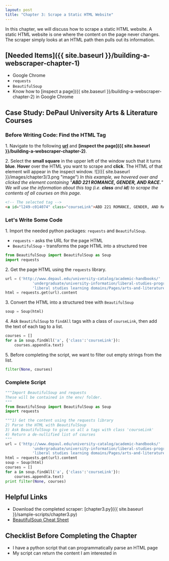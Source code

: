 ```yaml
---
layout: post
title: "Chapter 3: Scrape a Static HTML Website"
---
```


In this chapter, we will discuss how to scrape a static HTML website. A static HTML website is one where the content on the page never changes. The scraper simply looks at an HTML path then pulls out its information.




<!-- Each chapter needs specific software or python packages, this is where they go. -->

## [Needed Items]({{ site.baseurl }}/building-a-webscraper-chapter-1)
- Google Chrome
- `requests`
- `BeautifulSoup`
- Know how to [inspect a page]({{ site.baseurl }}/building-a-webscraper-chapter-2) in Google Chrome




<!-- The actual tutorial explaining things. -->

## Case Study: DePaul University Arts & Literature Courses 

### Before Writing Code: Find the HTML Tag


<!-- Step 1 -->
1\. Navigate to the following **[url](https://www.depaul.edu/university-catalog/academic-handbooks/undergraduate/university-information/liberal-studies-program/liberal%20studies%20learning%20domains/Pages/arts-and-literature.aspx)** and **[inspect the page]({{ site.baseurl }}/building-a-webscraper-chapter-2)**. 

<!-- Step 2 -->
2\. Select the **small square** in the upper left of the window such that it turns **blue**. **Hover** over the HTML you want to scrape and **click**. The HTML of that element will appear in the inspect window. ![]({{ site.baseurl }}/images/chapter3/3.png "image") 
_In this example, we hovered over and clicked the element containing "**ABD 221 ROMANCE, GENDER, AND RACE.**" We will use the information about this tag (i.e. **class** and **id**) to scrape the contents of all courses on this page._

```html
<!-- The selected tag -->
<a id="l249-c014074" class="courseLink">ABD 221 ROMANCE, GENDER, AND RACE</a>
```


### Let's Write Some Code


1\. Import the needed python packages: `requests` and `BeautifulSoup`.
- `requests` - asks the URL for the page HTML
- `BeautifulSoup` - transforms the page HTML into a structured tree

```python
from BeautifulSoup import BeautifulSoup as Soup
import requests
```

2\. Get the page HTML using the `requests` library.

```python
url = ('http://www.depaul.edu/university-catalog/academic-handbooks/'
            'undergraduate/university-information/liberal-studies-program/'
            'liberal studies learning domains/Pages/arts-and-literature.aspx')
html = requests.get(url).content
```

3\. Convert the HTML into a structured tree with `BeautifulSoup`

```python
soup = Soup(html)
```

4\. Ask `BeautifulSoup` to `findAll` tags with a class of `courseLink`, then add the text of each tag to a list.

```python
courses = []
for a in soup.findAll('a', {'class':'courseLink'}):
    courses.append(a.text)
```

5\. Before completing the script, we want to filter out empty strings from the list. 

```python
filter(None, courses)
```

### Complete Script

```python
"""Import BeautifulSoup and requests
These will be contained in the env/ folder.
"""
from BeautifulSoup import BeautifulSoup as Soup
import requests

"""1) Get the content using the requests library
2) Parse the HTML with BeautifulSoup
3) Ask BeautifulSoup to give us all a tags with class 'courseLink'
4) Return a de-nullified list of courses
"""
url = ('http://www.depaul.edu/university-catalog/academic-handbooks/'
            'undergraduate/university-information/liberal-studies-program/'
            'liberal studies learning domains/Pages/arts-and-literature.aspx')
html = requests.get(url).content
soup = Soup(html)
courses = []
for a in soup.findAll('a', {'class':'courseLink'}):
    courses.append(a.text)
print filter(None, courses)
```



<!-- Helpful Links Section -->

## Helpful Links
- Download the completed scraper: [chapter3.py]({{ site.baseurl }}/sample-scripts/chapter3.py)
- [BeautifulSoup Cheat Sheet](http://akul.me/blog/2016/beautifulsoup-cheatsheet/)



<!-- Checklist to confirm the reader successfully finished the chapter -->

## Checklist Before Completing the Chapter
- I have a python script that can programmatically parse an HTML page 
- My script can return the content I am interested in
